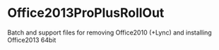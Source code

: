 # Office2013ProPlusRollOut

Batch and support files for removing Office2010 (+Lync) and installing Office2013 64bit
